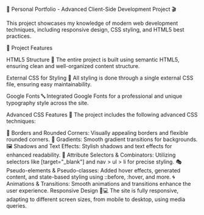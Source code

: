 🎥 Personal Portfolio - Advanced Client-Side Development Project 🎬

This project showcases my knowledge of modern web development techniques, including responsive design, CSS styling, and HTML5 best practices.

🚀 Project Features

HTML5 Structure 🧩
The entire project is built using semantic HTML5, ensuring clean and well-organized content structure.

External CSS for Styling 🎨
All styling is done through a single external CSS file, ensuring easy maintainability.

Google Fonts 🔤
Integrated Google Fonts for a professional and unique typography style across the site.

Advanced CSS Features 🎉
The project includes the following advanced CSS techniques:

🔲 Borders and Rounded Corners: Visually appealing borders and flexible rounded corners.
🌈 Gradients: Smooth gradient transitions for backgrounds.
🖼 Shadows and Text Effects: Stylish shadows and text effects for enhanced readability.
🎯 Attribute Selectors & Combinators: Utilizing selectors like [target="_blank"] and nav > ul > li for precise styling.
🎭 Pseudo-elements & Pseudo-classes: Added hover effects, generated content, and state-based styling using ::before, :hover, and more.
🌀 Animations & Transitions: Smooth animations and transitions enhance the user experience.
Responsive Design 📱💻
The site is fully responsive, adapting to different screen sizes, from mobile to desktop, using media queries.
